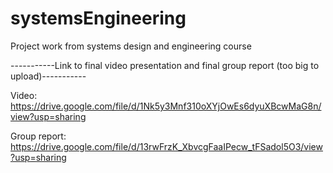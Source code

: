 # systemsEngineering
Project work from systems design and engineering course

-----------Link to final video presentation and final group report (too big to upload)-----------

Video: https://drive.google.com/file/d/1Nk5y3Mnf310oXYjOwEs6dyuXBcwMaG8n/view?usp=sharing 

Group report: https://drive.google.com/file/d/13rwFrzK_XbvcgFaaIPecw_tFSadol5O3/view?usp=sharing 

